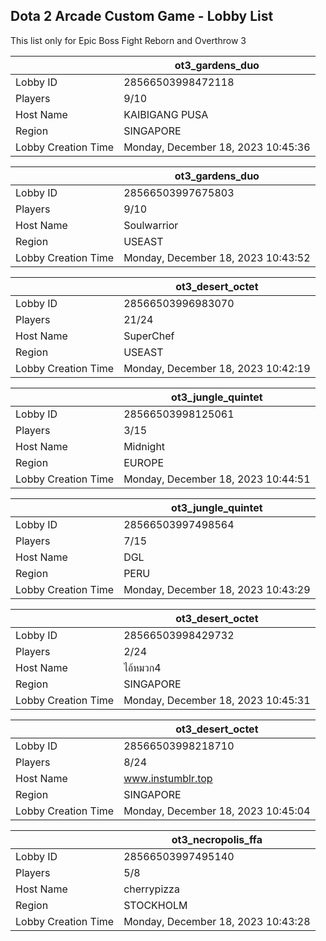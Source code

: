 ## Dota 2 Arcade Custom Game - Lobby List

This list only for Epic Boss Fight Reborn and Overthrow 3

|  | ot3_gardens_duo |
| ------ | ------ |
| Lobby ID | 28566503998472118 |
| Players | 9/10 |
| Host Name | KAIBIGANG PUSA |
| Region | SINGAPORE |
| Lobby Creation Time | Monday, December 18, 2023 10:45:36 |


|  | ot3_gardens_duo |
| ------ | ------ |
| Lobby ID | 28566503997675803 |
| Players | 9/10 |
| Host Name | Soulwarrior |
| Region | USEAST |
| Lobby Creation Time | Monday, December 18, 2023 10:43:52 |


|  | ot3_desert_octet |
| ------ | ------ |
| Lobby ID | 28566503996983070 |
| Players | 21/24 |
| Host Name | SuperChef |
| Region | USEAST |
| Lobby Creation Time | Monday, December 18, 2023 10:42:19 |


|  | ot3_jungle_quintet |
| ------ | ------ |
| Lobby ID | 28566503998125061 |
| Players | 3/15 |
| Host Name | Midnight |
| Region | EUROPE |
| Lobby Creation Time | Monday, December 18, 2023 10:44:51 |


|  | ot3_jungle_quintet |
| ------ | ------ |
| Lobby ID | 28566503997498564 |
| Players | 7/15 |
| Host Name | DGL |
| Region | PERU |
| Lobby Creation Time | Monday, December 18, 2023 10:43:29 |


|  | ot3_desert_octet |
| ------ | ------ |
| Lobby ID | 28566503998429732 |
| Players | 2/24 |
| Host Name | ไอ้หมวก4 |
| Region | SINGAPORE |
| Lobby Creation Time | Monday, December 18, 2023 10:45:31 |


|  | ot3_desert_octet |
| ------ | ------ |
| Lobby ID | 28566503998218710 |
| Players | 8/24 |
| Host Name | www.instumblr.top |
| Region | SINGAPORE |
| Lobby Creation Time | Monday, December 18, 2023 10:45:04 |


|  | ot3_necropolis_ffa |
| ------ | ------ |
| Lobby ID | 28566503997495140 |
| Players | 5/8 |
| Host Name | cherrypizza |
| Region | STOCKHOLM |
| Lobby Creation Time | Monday, December 18, 2023 10:43:28 |


